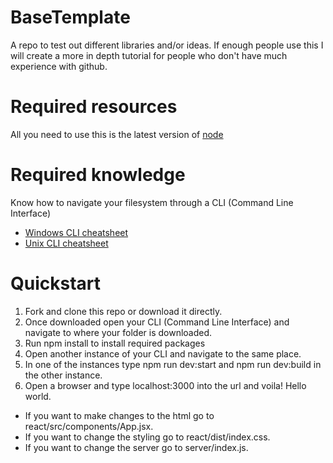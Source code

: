 # BaseTemplate
A repo to test out different libraries and/or ideas.
If enough people use this I will create a more in depth tutorial for people who don't have much experience with github.

# Required resources
All you need to use this is the latest version of [node](https://nodejs.org/en/)

# Required knowledge
Know how to navigate your filesystem through a CLI (Command Line Interface)
* [Windows CLI cheatsheet](http://www.cs.columbia.edu/~sedwards/classes/2015/1102-fall/Command%20Prompt%20Cheatsheet.pdf)
* [Unix CLI cheatsheet](https://github.com/0nn0/terminal-mac-cheatsheet#english-version)

# Quickstart
1. Fork and clone this repo or download it directly.
2. Once downloaded open your CLI (Command Line Interface) and navigate to where your folder is downloaded.
3. Run npm install to install required packages
4. Open another instance of your CLI and navigate to the same place.
5. In one of the instances type npm run dev:start and npm run dev:build in the other instance.
6. Open a browser and type localhost:3000 into the url and voila! Hello world.

* If you want to make changes to the html go to react/src/components/App.jsx.
* If you want to change the styling go to react/dist/index.css.
* If you want to change the server go to server/index.js.
